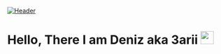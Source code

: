 
[![Header](https://raw.githubusercontent.com/MartinHeinz/<OWNER>/<OWNER>/readme_header.png "Header")](https://some-url.dev/)

# Hello, There I am Deniz aka 3arii <img src="https://raw.githubusercontent.com/MartinHeinz/MartinHeinz/master/wave.gif" width="30px">


